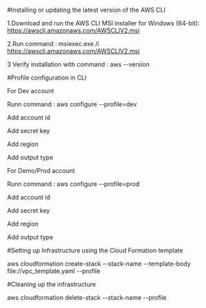 #Installing or updating the latest version of the AWS CLI

1.Download and run the AWS CLI MSI installer for Windows (64-bit): https://awscli.amazonaws.com/AWSCLIV2.msi

2.Run command : msiexec.exe /i https://awscli.amazonaws.com/AWSCLIV2.msi

3 Verify installation with command : aws --version

#Profile configuration in CLI

For Dev account

Runn command : aws configure --profile=dev

Add account id

Add secret key

Add region

Add output type

For Demo/Prod account

Runn command : aws configure --profile=prod

Add account id

Add secret key

Add region

Add output type

#Setting up Infrastructure using the Cloud Formation template

aws cloudformation create-stack --stack-name <name of the stack you want to create> --template-body file://vpc_template.yaml --profile <Profile you want to create stack with>
  
#Cleaning up the infrastructure
  
aws cloudformation delete-stack --stack-name <name of the stack you want to delete> --profile <Profile you want to delete stack with>
  




